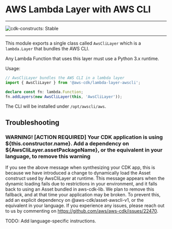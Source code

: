 # AWS Lambda Layer with AWS CLI
<!--BEGIN STABILITY BANNER-->

---

![cdk-constructs: Stable](https://img.shields.io/badge/cdk--constructs-stable-success.svg?style=for-the-badge)

---

<!--END STABILITY BANNER-->


This module exports a single class called `AwsCliLayer` which is a `lambda.Layer` that bundles the AWS CLI.

Any Lambda Function that uses this layer must use a Python 3.x runtime.

Usage:

```ts
// AwsCliLayer bundles the AWS CLI in a lambda layer
import { AwsCliLayer } from '@aws-cdk/lambda-layer-awscli';

declare const fn: lambda.Function;
fn.addLayers(new AwsCliLayer(this, 'AwsCliLayer'));
```

The CLI will be installed under `/opt/awscli/aws`.

## Troubleshooting

### WARNING! [ACTION REQUIRED] Your CDK application is using ${this.constructor.name}. Add a dependency on ${AwsCliLayer.assetPackageName}, or the equivalent in your language, to remove this warning

If you see the above message when synthesizing your CDK app, this is because we
have introduced a change to dynamically load the Asset construct used by
AwsCliLayer at runtime. This message appears when the dynamic loading fails due
to restrictions in your environment, and it falls back to using an Asset bundled
in aws-cdk-lib. We plan to remove this fallback, and at that time your
application may be broken. To prevent this, add an explicit dependency on
@aws-cdk/asset-awscli-v1, or the equivalent in your language. If you experience
any issues, please reach out to us by commenting on
https://github.com/aws/aws-cdk/issues/22470.

TODO:
Add language-specific instructions.
